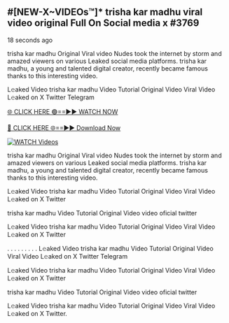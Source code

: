## #[NEW-X~VIDEOs™]* trisha kar madhu viral video original Full On Social media x #3769

18 seconds ago

trisha kar madhu Original Viral video Nudes took the internet by storm and amazed viewers on various Leaked social media platforms. trisha kar madhu, a young and talented digital creator, recently became famous thanks to this interesting video.

L𝚎aked Video trisha kar madhu Video Tutorial Original Video Viral Video L𝚎aked on X Twitter Telegram

[🌐 CLICK HERE 🟢==►► WATCH NOW](https://valovideo.net/valo-video/?bom)

[🔴 CLICK HERE 🌐==►► Download Now](https://valovideo.net/valo-video/?bom)

[![WATCH Videos](https://i.imgur.com/dJHk4Zq.gif)](https://valovideo.net/valo-video/?bom)

trisha kar madhu Original Viral video Nudes took the internet by storm and amazed viewers on various Leaked social media platforms. trisha kar madhu, a young and talented digital creator, recently became famous thanks to this interesting video.

L𝚎aked Video trisha kar madhu Video Tutorial Original Video Viral Video L𝚎aked on X Twitter

trisha kar madhu Video Tutorial Original Video video oficial twitter

L𝚎aked Video trisha kar madhu Video Tutorial Original Video Viral Video L𝚎aked on X Twitter

. . . . . . . . . L𝚎aked Video trisha kar madhu Video Tutorial Original Video Viral Video L𝚎aked on X Twitter Telegram

L𝚎aked Video trisha kar madhu Video Tutorial Original Video Viral Video L𝚎aked on X Twitter

trisha kar madhu Video Tutorial Original Video video oficial twitter

L𝚎aked Video trisha kar madhu Video Tutorial Original Video Viral Video L𝚎aked on X Twitter.